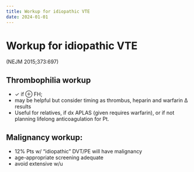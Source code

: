 ```yaml
---
title: Workup for idiopathic VTE
date: 2024-01-01
---
```

# Workup for idiopathic VTE

 (NEJM 2015;373:697)

## Thrombophilia workup
* ✓ if ⊕ FH;
* may be helpful but consider timing as thrombus, heparin and warfarin Δ results
* Useful for relatives, if dx APLAS (given requires warfarin), or if not planning lifelong anticoagulation for Pt.

## Malignancy workup:
* 12% Pts w/ “idiopathic” DVT/PE will have malignancy
* age-appropriate screening adequate
* avoid extensive w/u
